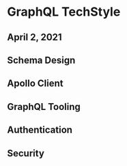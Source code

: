 # GraphQL TechStyle

## April 2, 2021

## Schema Design

## Apollo Client

## GraphQL Tooling

## Authentication

## Security

